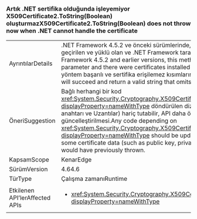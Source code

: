 ### <a name="x509certificate2tostringboolean-does-not-throw-now-when-net-cannot-handle-the-certificate"></a><span data-ttu-id="b37ff-101">Artık .NET sertifika olduğunda işleyemiyor X509Certificate2.ToString(Boolean) oluşturmaz</span><span class="sxs-lookup"><span data-stu-id="b37ff-101">X509Certificate2.ToString(Boolean) does not throw now when .NET cannot handle the certificate</span></span>

|   |   |
|---|---|
|<span data-ttu-id="b37ff-102">Ayrıntılar</span><span class="sxs-lookup"><span data-stu-id="b37ff-102">Details</span></span>|<span data-ttu-id="b37ff-103">.NET Framework 4.5.2 ve önceki sürümlerinde, bu yöntem, alanlarına <code>true</code> ayrıntılı parametresi için geçirilen ve yüklü olan ve .NET Framework tarafından desteklenen olmayan sertifikalar.</span><span class="sxs-lookup"><span data-stu-id="b37ff-103">In .NET Framework 4.5.2 and earlier versions, this method would throw if <code>true</code> was passed for the verbose parameter and there were certificates installed that weren't supported by the .NET Framework.</span></span> <span data-ttu-id="b37ff-104">Şimdi, yöntem başarılı ve sertifika erişilemez kısımlarını atlayarak geçerli bir dize döndürür.</span><span class="sxs-lookup"><span data-stu-id="b37ff-104">Now, the method will succeed and return a valid string that omits the inaccessible portions of the certificate.</span></span>|
|<span data-ttu-id="b37ff-105">Öneri</span><span class="sxs-lookup"><span data-stu-id="b37ff-105">Suggestion</span></span>|<span data-ttu-id="b37ff-106">Bağlı herhangi bir kod <xref:System.Security.Cryptography.X509Certificates.X509Certificate2.ToString(System.Boolean)?displayProperty=nameWithType> döndürülen dizeyi bazı sertifika verilerini (örneğin, ortak anahtar, özel anahtarı ve Uzantılar) hariç tutabilir, API daha önce oluşturulan bazı durumlarda beklediğiniz şekilde güncelleştirilmesi.</span><span class="sxs-lookup"><span data-stu-id="b37ff-106">Any code depending on <xref:System.Security.Cryptography.X509Certificates.X509Certificate2.ToString(System.Boolean)?displayProperty=nameWithType> should be updated to expect that the returned string may exclude some certificate data (such as public key, private key, and extensions) in some cases in which the API would have previously thrown.</span></span>|
|<span data-ttu-id="b37ff-107">Kapsam</span><span class="sxs-lookup"><span data-stu-id="b37ff-107">Scope</span></span>|<span data-ttu-id="b37ff-108">Kenar</span><span class="sxs-lookup"><span data-stu-id="b37ff-108">Edge</span></span>|
|<span data-ttu-id="b37ff-109">Sürüm</span><span class="sxs-lookup"><span data-stu-id="b37ff-109">Version</span></span>|<span data-ttu-id="b37ff-110">4.6</span><span class="sxs-lookup"><span data-stu-id="b37ff-110">4.6</span></span>|
|<span data-ttu-id="b37ff-111">Tür</span><span class="sxs-lookup"><span data-stu-id="b37ff-111">Type</span></span>|<span data-ttu-id="b37ff-112">Çalışma zamanı</span><span class="sxs-lookup"><span data-stu-id="b37ff-112">Runtime</span></span>|
|<span data-ttu-id="b37ff-113">Etkilenen API’ler</span><span class="sxs-lookup"><span data-stu-id="b37ff-113">Affected APIs</span></span>|<ul><li><xref:System.Security.Cryptography.X509Certificates.X509Certificate2.ToString(System.Boolean)?displayProperty=nameWithType></li></ul>|

